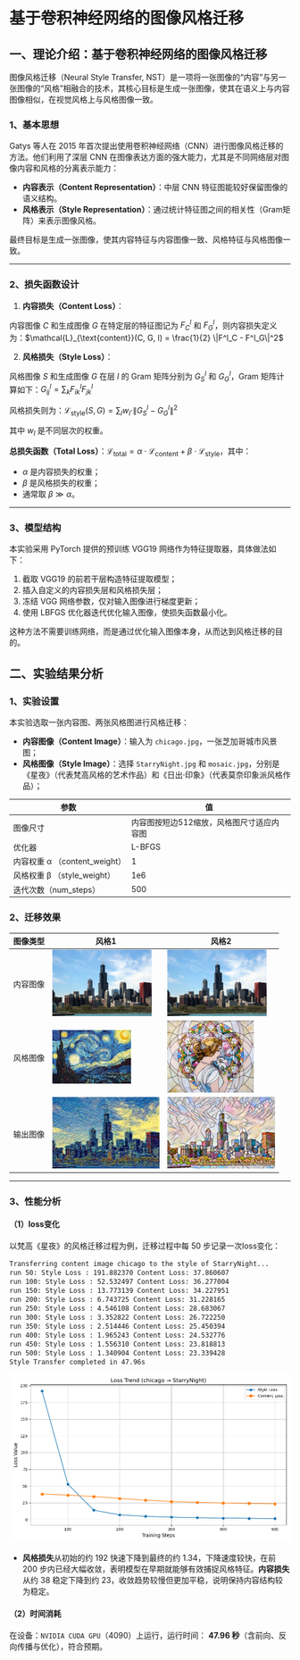 # 基于卷积神经网络的图像风格迁移

## 一、理论介绍：基于卷积神经网络的图像风格迁移

图像风格迁移（Neural Style Transfer, NST）是一项将一张图像的“内容”与另一张图像的“风格”相融合的技术，其核心目标是生成一张图像，使其在语义上与内容图像相似，在视觉风格上与风格图像一致。

### 1、基本思想

Gatys 等人在 2015 年首次提出使用卷积神经网络（CNN）进行图像风格迁移的方法。他们利用了深层 CNN 在图像表达方面的强大能力，尤其是不同网络层对图像内容和风格的分离表示能力：

- **内容表示（Content Representation）**：中层 CNN 特征图能较好保留图像的语义结构。
- **风格表示（Style Representation）**：通过统计特征图之间的相关性（Gram矩阵）来表示图像风格。

最终目标是生成一张图像，使其内容特征与内容图像一致、风格特征与风格图像一致。

------

### 2、损失函数设计

1. **内容损失（Content Loss）**：

内容图像 $C$ 和生成图像 $G$ 在特定层的特征图记为 $F^l_C$ 和 $F^l_G$，则内容损失定义为：$\mathcal{L}_{\text{content}}(C, G, l) = \frac{1}{2} \|F^l_C - F^l_G\|^2$

2. **风格损失（Style Loss）**：

风格图像 $S$ 和生成图像 $G$ 在层 $l$ 的 Gram 矩阵分别为 $G^l_S$ 和 $G^l_G$，Gram 矩阵计算如下：$G^l_{ij} = \sum_k F^l_{ik} F^l_{jk}$

风格损失则为：$\mathcal{L}_{\text{style}}(S, G) = \sum_l w_l \cdot \|G^l_S - G^l_G\|^2$

其中 $w_l$ 是不同层次的权重。

**总损失函数（Total Loss）**：$\mathcal{L}_{\text{total}} = \alpha \cdot \mathcal{L}_{\text{content}} + \beta \cdot \mathcal{L}_{\text{style}}$，其中：

- $\alpha$ 是内容损失的权重；
- $\beta$ 是风格损失的权重；
- 通常取 $\beta \gg \alpha$。

------

### 3、模型结构

本实验采用 PyTorch 提供的预训练 VGG19 网络作为特征提取器，具体做法如下：

1. 截取 VGG19 的前若干层构造特征提取模型；
2. 插入自定义的内容损失层和风格损失层；
3. 冻结 VGG 网络参数，仅对输入图像进行梯度更新；
4. 使用 LBFGS 优化器迭代优化输入图像，使损失函数最小化。

这种方法不需要训练网络，而是通过优化输入图像本身，从而达到风格迁移的目的。


## 二、实验结果分析

### 1、实验设置

本实验选取一张内容图、两张风格图进行风格迁移：

- **内容图像（Content Image）**：输入为 `chicago.jpg`，一张芝加哥城市风景图；
- **风格图像（Style Image）**：选择 `StarryNight.jpg` 和 `mosaic.jpg`，分别是《星夜》（代表梵高风格的艺术作品）和《日出·印象》（代表莫奈印象派风格作品）；

| 参数                          | 值                                        |
| ----------------------------- | ----------------------------------------- |
| 图像尺寸                      | 内容图按短边512缩放，风格图尺寸适应内容图 |
| 优化器                        | L-BFGS                                    |
| 内容权重 α （content_weight） | 1                                         |
| 风格权重 β （style_weight）   | 1e6                                       |
| 迭代次数（num_steps）         | 500                                       |

### 2、迁移效果

| 图像类型 | 风格1                                                        | 风格2                                                        |
| -------- | ------------------------------------------------------------ | ------------------------------------------------------------ |
| 内容图像 | <img src="img_data\chicago.jpg" alt="chicago" style="zoom:25%;" /> | <img src="img_data\chicago.jpg" alt="chicago" style="zoom:25%;" /> |
| 风格图像 | <img src="img_data\StarryNight.jpg" alt="StarryNight" style="zoom:15%;" /> | <img src="img_data\mosaic.jpg" alt="mosaic" style="zoom: 33%;" /> |
| 输出图像 | <img src="output\notRT_chicago(StarryNight).png" alt="notRT_chicago(StarryNight)" style="zoom:25%;" /> | <img src="output\notRT_chicago(mosaic).png" alt="notRT_chicago(mosaic)" style="zoom:25%;" /> |

------

### 3、性能分析

#### （1）loss变化

以梵高《星夜》的风格迁移过程为例，迁移过程中每 50 步记录一次loss变化：

```
Transferring content image chicago to the style of StarryNight...
run 50: Style Loss : 191.882370 Content Loss: 37.860607
run 100: Style Loss : 52.532497 Content Loss: 36.277004
run 150: Style Loss : 13.773139 Content Loss: 34.227951
run 200: Style Loss : 6.743725 Content Loss: 31.228165
run 250: Style Loss : 4.546108 Content Loss: 28.683067
run 300: Style Loss : 3.352822 Content Loss: 26.722250
run 350: Style Loss : 2.514446 Content Loss: 25.450394
run 400: Style Loss : 1.965243 Content Loss: 24.532776
run 450: Style Loss : 1.556310 Content Loss: 23.818813
run 500: Style Loss : 1.340904 Content Loss: 23.339428
Style Transfer completed in 47.96s

```

<img src="output\loss_trend.png" alt="loss_trend" style="zoom: 67%;" />

- **风格损失**从初始的约 192 快速下降到最终的约 1.34，下降速度较快，在前 200 步内已经大幅收敛，表明模型在早期就能够有效捕捉风格特征。**内容损失**从约 38 稳定下降到约 23，收敛趋势较慢但更加平稳，说明保持内容结构较为稳定。

#### （2）时间消耗

在设备：`NVIDIA CUDA GPU`（4090）上运行，运行时间： **47.96 秒**（含前向、反向传播与优化），符合预期。
